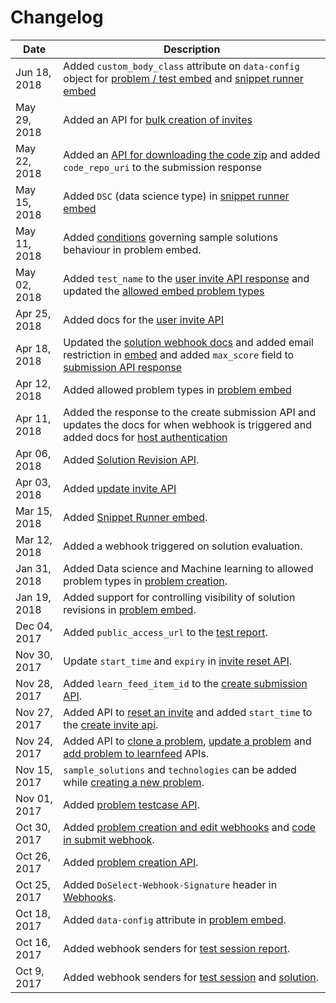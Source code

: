 # Changelog

Date         | Description
------------ | -----------
Jun 18, 2018 | Added `custom_body_class` attribute on `data-config` object for [problem / test embed](#problem-embed) and [snippet runner embed](#snippet-runner-embed)
May 29, 2018 | Added an API for [bulk creation of invites](#bulk-creation-of-invites)
May 22, 2018 | Added an [API for downloading the code zip](#download-code-zip) and added `code_repo_uri` to the submission response
May 15, 2018 | Added `DSC` (data science type) in [snippet runner embed](#snippet-runner-embed)
May 11, 2018 | Added [conditions](#problem-embed) governing sample solutions behaviour in problem embed.
May 02, 2018 | Added `test_name` to the [user invite API response](#get-all-invites-of-a-user) and updated the [allowed embed problem types](#problem-embed)
Apr 25, 2018 | Added docs for the [user invite API](#get-all-invites-of-a-user)
Apr 18, 2018 | Updated the [solution webhook docs](#solution) and added email restriction in [embed](#client-library) and added `max_score` field to [submission API response](#get-one-submission)
Apr 12, 2018 | Added allowed problem types in [problem embed](#problem-embed)
Apr 11, 2018 | Added the response to the create submission API and updates the docs for when webhook is triggered and added docs for [host authentication](#host-authentication)
Apr 06, 2018 | Added [Solution Revision API](#get-solution-revision).
Apr 03, 2018 | Added [update invite API](#update-an-invite)
Mar 15, 2018 | Added [Snippet Runner embed](#snippet-runner-embed).
Mar 12, 2018 | Added a webhook triggered on solution evaluation.
Jan 31, 2018 | Added Data science and Machine learning to allowed problem types in [problem creation](#create-a-problem).
Jan 19, 2018 | Added support for controlling visibility of solution revisions in [problem embed](#problem-embed).
Dec 04, 2017 | Added `public_access_url` to the [test report](#get-a-candidate-39-s-report).
Nov 30, 2017 | Update `start_time` and `expiry` in [invite reset API](#reset-an-invite).
Nov 28, 2017 | Added `learn_feed_item_id` to the [create submission API](#create-a-new-submission).
Nov 27, 2017 | Added API to [reset an invite](#reset-an-invite) and added `start_time` to the [create invite api](#create-a-new-invite).
Nov 24, 2017 | Added API to [clone a problem](#clone-a-problem), [update a problem](#update-a-problem) and [add problem to learnfeed](#add-problem-to-learn-feed) APIs.
Nov 15, 2017 | `sample_solutions` and `technologies` can be added while [creating a new problem](#create-a-problem).
Nov 01, 2017 | Added [problem testcase API](#problem-testcase-api).
Oct 30, 2017 | Added [problem creation and edit webhooks](#problem) and [code in submit webhook](#solution).
Oct 26, 2017 | Added [problem creation API](#create-a-problem).
Oct 25, 2017 | Added `DoSelect-Webhook-Signature` header in [Webhooks](#webhook-security).
Oct 18, 2017 | Added `data-config` attribute in [problem embed](#problem-embed).
Oct 16, 2017 | Added webhook senders for [test session report](#test-session).
Oct 9, 2017  | Added webhook senders for [test session](#test-session) and [solution](#solution).
